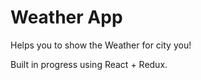 # Weather App  

Helps you to show the Weather for city you!  

Built in progress using React + Redux.
